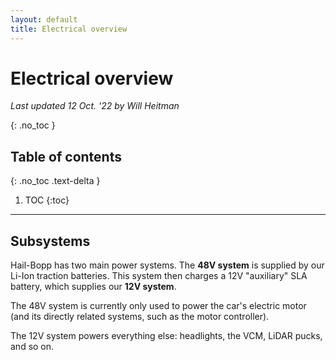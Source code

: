 ```yaml
---
layout: default
title: Electrical overview
---
```


# Electrical overview

*Last updated 12 Oct. '22 by Will Heitman*

{: .no_toc }

## Table of contents
{: .no_toc .text-delta }

1. TOC
{:toc}

---

## Subsystems

Hail-Bopp has two main power systems. The **48V system** is supplied by our Li-Ion traction batteries. This system then charges a  12V "auxiliary" SLA battery, which supplies our **12V system**.

The 48V system is currently only used to power the car's electric motor (and its directly related systems, such as the motor controller).

The 12V system powers everything else: headlights, the VCM, LiDAR pucks, and so on.
